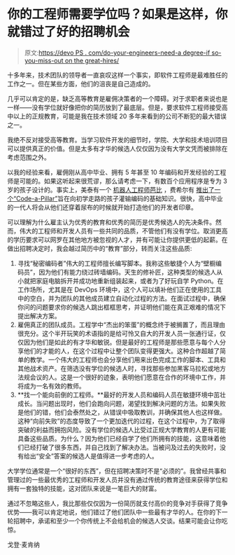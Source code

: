# 你的工程师需要学位吗？如果是这样，你就错过了好的招聘机会

> 原文:[https://devo PS . com/do-your-engineers-need-a degree-if so-you-miss-out on the great-hires/](https://devops.com/do-your-engineers-need-a-degree-if-so-youre-missing-out-on-great-hires/)

十多年来，技术团队的领导者一直哀叹这样一个事实，即软件工程师是最难胜任的工作之一。但在某些方面，他们的沮丧是自己造成的。

几乎可以肯定的是，缺乏高等教育是雇佣决策者的一个障碍。对于求职者来说也是一样——没有学位就好像把你的简历放到了最底层。但是，要求软件工程师接受高中以上的正规教育，可能是我在技术领域 20 多年来看到的公司不断犯的最大错误之一。

我绝不反对接受高等教育。当学习软件开发的细节时，学院、大学和技术培训项目可以提供真正的价值。但是太多有才华的候选人仅仅因为没有大学文凭而被排除在考虑范围之外。

以我的经验来看，雇佣刚从高中毕业、拥有 5 年甚至 10 年编码和开发经验的工程师是可能的。如果这听起来很荒谬，那么请考虑一下，有数百个应用程序是专为 3 岁的孩子设计的。事实上，美泰有一个 [机器人工程师芭比](https://www.cnet.com/news/robotics-engineer-barbie-builds-robots-teaches-kids-coding-tynker/) ，费希尔有 [推出了一个“Code-a-Pillar”](https://www.theverge.com/2016/1/5/10716994/fisher-price-thing-and-learn-code-a-pillar-toy-ces-2016)旨在向初学走路的孩子灌输编码的基础知识。很快，高中毕业的一代人将会从他们还穿着尿布的时候就开始打造他们的开发者印章。

可以理解为什么雇主认为优秀的教育和优秀的简历是优秀候选人的先决条件。然而，伟大的工程师和开发人员有一些共同的品质，不管他们有没有学位。取消更高的学历要求可以网罗在其他地方被忽视的人才，并有可能让你提供更低的起薪。在做出招聘决定时，我会越过简历中的“教育”部分，转而关注这些品质:

1.  寻找“秘密编码者”伟大的工程师擅长编写脚本。我称这些敏捷个人为“壁橱编码员”，因为他们有能力绕过砖墙编码。天生的修补匠，这种类型的候选人从小就把家庭电脑拆开并成功地重新组装起来，或者为了好玩自学 Python。在工作场所，尤其是在 DevOps 环境中，这个人可以填补他们正在使用的工具中的空白，并为团队的其他成员建立自动化过程的方法。在面试过程中，确保你问的问题要求你的候选人跳出框框思考，并证明他们能在真正艰难的情况下提出解决方案。
2.  雇佣真正的团队成员。工程学中“杰出的笨蛋”的概念终于被搁置了，而且理由很充分。这个半开玩笑的术语指的是给可怜又自大的开发人员一张通行证，仅仅因为他们是如此的有才华和敏锐。但是最好的工程师是那些愿意与每个人分享他们的才能的人，在这个过程中让整个团队变得更强大。这种合作超越了简单的教学。一个伟大的工程师也会分享他们用来出色完成工作的脚本、工具和其他战术资产。在筛选没有学位的候选人时，寻找那些参加黑客马拉松或地方法规会议的人。这是一个很好的迹象，表明他们愿意在合作的环境中工作，并将成为一名有效的教师。
3.  **找一个能向前倒的工程师。**最好的开发人员和编码人员在敏捷环境中茁壮成长。当问题出现时，他们会跑向问题，渴望找到解决问题的方法。如果失败是他们的错，他们会泰然处之，从错误中吸取教训，并确保其他人也这样做。这种“向前失败”的态度导致了一个更加迭代的过程，在这个过程中，为了取得突破的利益而拥抱风险。没有学位的候选人比受过正规大学教育的人更有可能具备这些品质。为什么？因为他们已经自学了他们所拥有的技能，这意味着他们已经打破了很多东西，并自己找到了解决办法。当被问及过去的失败时，没有给出“安全”答案的候选人是值得进一步考虑的人。

大学学位通常是一个“很好的东西”，但在招聘决策时不是“必须的”。我曾经共事和管理过的一些最优秀的工程师和开发人员并没有通过传统的教育途径来获得学位和拥有一套独特的技能，这对团队来说是一笔巨大的财富。

通过不忽略这些人，我比那些仅仅因为一份简历就支付高价的竞争对手获得了竞争优势——我可以肯定地说，他们错过了他们团队中一些最有才华的人。在你的下一轮招聘中，承诺和至少一个你传统上不会给机会的候选人交谈。结果可能会让你吃惊。

戈登·麦肯纳